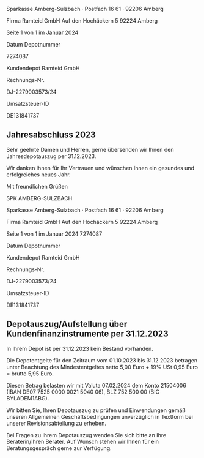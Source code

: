<!-- image -->

Sparkasse Amberg-Sulzbach · Postfach 16 61 · 92206 Amberg

Firma Ramteid GmbH Auf den Hochäckern 5 92224 Amberg

Seite 1 von 1 im Januar 2024

Datum Depotnummer

7274087

Kundendepot Ramteid GmbH

Rechnungs-Nr.

DJ-2279003573/24

Umsatzsteuer-ID

DE131841737

## Jahresabschluss 2023

Sehr geehrte Damen und Herren, gerne übersenden wir Ihnen den Jahresdepotauszug per 31.12.2023.

Wir danken Ihnen für Ihr Vertrauen und wünschen Ihnen ein gesundes und erfolgreiches neues Jahr.

Mit freundlichen Grüßen

SPK AMBERG-SULZBACH

<!-- image -->

Sparkasse Amberg-Sulzbach · Postfach 16 61 · 92206 Amberg

Firma Ramteid GmbH Auf den Hochäckern 5 92224 Amberg

Seite 1 von 1 im Januar 2024 7274087

Datum Depotnummer

Kundendepot Ramteid GmbH

Rechnungs-Nr.

DJ-2279003573/24

Umsatzsteuer-ID

DE131841737

## Depotauszug/Aufstellung über Kundenfinanzinstrumente per 31.12.2023

In Ihrem Depot ist per 31.12.2023 kein Bestand vorhanden.

Die Depotentgelte für den Zeitraum vom 01.10.2023 bis 31.12.2023 betragen unter Beachtung des Mindestentgeltes netto 5,00 Euro + 19% USt 0,95 Euro = brutto 5,95 Euro.

Diesen Betrag belasten wir mit Valuta 07.02.2024 dem Konto 21504006 (IBAN DE07 7525 0000 0021 5040 06), BLZ 752 500 00 (BIC BYLADEM1ABG).

Wir bitten Sie, Ihren Depotauszug zu prüfen und Einwendungen gemäß unseren Allgemeinen Geschäftsbedingungen unverzüglich in Textform bei unserer Revisionsabteilung zu erheben.

Bei Fragen zu Ihrem Depotauszug wenden Sie sich bitte an Ihre Beraterin/Ihren Berater. Auf Wunsch stehen wir Ihnen für ein Beratungsgespräch gerne zur Verfügung.